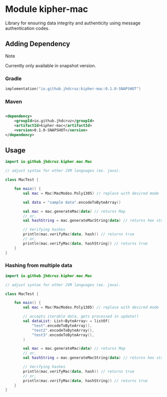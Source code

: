 # Module kipher-mac

Library for ensuring data integrity and authenticity using message authentication codes.

## Adding Dependency

> [!NOTE]
>
> Currently only available in snapshot version.

### Gradle

```kotlin
implementation("io.github.jhdcruz:kipher-mac:0.1.0-SNAPSHOT")
```

### Maven

```xml

<dependency>
    <groupId>io.github.jhdcruz</groupId>
    <artifactId>kipher-mac</artifactId>
    <version>0.1.0-SNAPSHOT</version>
</dependency>
```

## Usage

```kotlin
import io.github.jhdcruz.kipher.mac.Mac

// adjust syntax for other JVM languages (ex. java).

class MacTest {

    fun main() {
        val mac = Mac(MacModes.Poly1305) // replace with desired mode

        val data = "sample data".encodeToByteArray()

        val mac = mac.generateMac(data) // returns Map
        // or,
        val hashString = mac.generateMacString(data) // returns hex string

        // Verifying hashes
        println(mac.verifyMac(data, hash)) // returns true
        // or,
        println(mac.verifyMac(data, hashString)) // returns true
    }
}
```

### Hashing from multiple data

```kotlin
import io.github.jhdcruz.kipher.mac.Mac

// adjust syntax for other JVM languages (ex. java).

class MacTest {

    fun main() {
        val mac = Mac(MacModes.Poly1305) // replace with desired mode

        // accepts iterable data, gets processed in update()
        val dataList: List<ByteArray> = listOf(
            "test".encodeToByteArray(),
            "test2".encodeToByteArray(),
            "test3".encodeToByteArray(),
        )

        val mac = mac.generateMac(data) // returns Map
        // or,
        val hashString = mac.generateMacString(data) // returns hex string

        // Verifying hashes
        println(mac.verifyMac(data, hash)) // returns true
        // or,
        println(mac.verifyMac(data, hashString)) // returns true
    }
}
```
